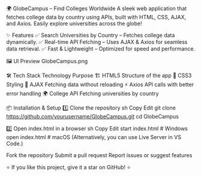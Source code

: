 🌍 GlobeCampus – Find Colleges Worldwide
A sleek web application that fetches college data by country using APIs, built with HTML, CSS, AJAX, and Axios. Easily explore universities across the globe!

✨ Features
✅ Search Universities by Country – Fetches college data dynamically.
✅ Real-time API Fetching – Uses AJAX & Axios for seamless data retrieval.
✅ Fast & Lightweight – Optimized for speed and performance.

🖼️ UI Preview
GlobeCampus.png

🛠️ Tech Stack
Technology	Purpose
🏗 HTML5	Structure of the app
🎨 CSS3	Styling
🔄 AJAX	Fetching data without reloading
⚡ Axios	API calls with better error handling
🌍 College API	Fetching universities by country

📦 Installation & Setup
1️⃣ Clone the repository
sh
Copy
Edit
git clone https://github.com/yourusername/GlobeCampus.git
cd GlobeCampus

2️⃣ Open index.html in a browser
sh
Copy
Edit
start index.html  # Windows
open index.html   # macOS
(Alternatively, you can use Live Server in VS Code.)

Fork the repository
Submit a pull request
Report issues or suggest features

⭐ If you like this project, give it a star on GitHub! ⭐
